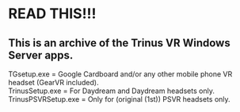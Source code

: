 # READ THIS!!!
## This is an archive of the Trinus VR Windows Server apps.
TGsetup.exe = Google Cardboard and/or any other mobile phone VR headset (GearVR included).<br>
TrinusSetup.exe = For Daydream and Daydream headsets only.<br>
TrinusPSVRSetup.exe = Only for (original (1st)) PSVR headsets only.<br>
